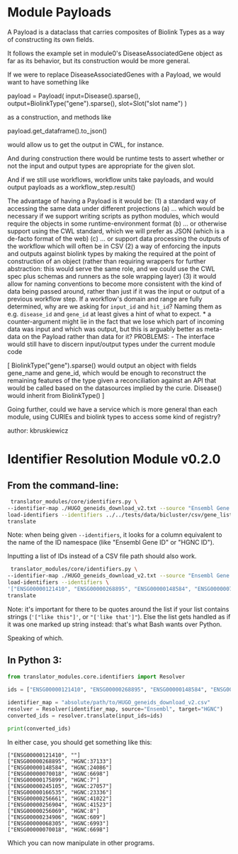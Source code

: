 # Module Payloads

A Payload is a dataclass that carries composites of Biolink Types as a way of constructing its own fields.

It follows the example set in module0's DiseaseAssociatedGene object as far as its behavior, but its construction
would be more general.

If we were to replace DiseaseAssociatedGenes with a Payload, we would want to have something like

payload = Payload(
    input=Disease().sparse(),
    output=BiolinkType("gene").sparse(),
    slot=Slot("slot name")
)

as a construction, and methods like

payload.get_dataframe().to_json()

would allow us to get the output in CWL, for instance.

And during construction there would be runtime tests to assert whether or not the input and output types
are appropriate for the given slot.

And if we still use workflows, workflow units take payloads, and would output payloads as a workflow_step.result()

The advantage of having a Payload is it would be:
(1) a standard way of accessing the same data under different projections
    (a) ... which would be necessary if we support writing scripts as python modules, which would
            require the objects in some runtime-environment format
    (b) ... or otherwise support using the CWL standard, which we will prefer as JSON (which is a
            de-facto format of the web)
    (c) ... or support data processing the outputs of the workflow which will often be in CSV
(2) a way of enforcing the inputs and outputs against biolink types by making the required at the point
    of construction of an object (rather than requiring wrappers for further abstraction: this would serve the same
    role, and we could use the CWL spec plus schemas and runners as the sole wrapping layer)
(3) it would allow for naming conventions to become more consistent with the kind of data being passed around, rather
    than just if it was the input or output of a previous workflow step. If a workflow's domain and range are fully
    determined, why are we asking for `input_id` and `hit_id`? Naming them as e.g. `disease_id` and `gene_id` at least
    gives a hint of what to expect.
    * a counter-argument might lie in the fact that we lose which part of incoming data was input and which was output,
    but this is arguably better as meta-data on the Payload rather than data for it?
    PROBLEMS:
    - The interface would still have to discern input/output types under the current module code

[ BiolinkType("gene").sparse() would output an object with fields gene_name and gene_id, which would
    be enough to reconstruct the remaining features of the type given a reconciliation against an API
    that would be called based on the datasources implied by the curie. Disease() would inherit from BiolinkType()
]

Going further, could we have a service which is more general than each module, using CURIEs and biolink types
to access some kind of registry?

author: kbruskiewicz

# Identifier Resolution Module v0.2.0

## From the command-line:
```bash
 translator_modules/core/identifiers.py \
--identifier-map ./HUGO_geneids_download_v2.txt --source "Ensembl Gene ID" --target "HGNC ID" \
load-identifiers --identifiers ../../tests/data/bicluster/csv/gene_list.csv \
translate
```

Note: when being given `--identifiers`, it looks for a column equivalent to the name of the ID namespace 
(like "Ensembl Gene ID" or "HGNC ID").

Inputting a list of IDs instead of a CSV file path should also work.

```bash
 translator_modules/core/identifiers.py \
--identifier-map ./HUGO_geneids_download_v2.txt --source "Ensembl Gene ID" --target "HGNC ID" \
load-identifiers --identifiers \
'["ENSG00000121410", "ENSG00000268895", "ENSG00000148584", "ENSG00000070018", "ENSG00000175899", "ENSG00000245105"]'  \
translate
```

Note: it's important for there to be quotes around the list if your list contains strings (`'["like this"]'`, or `"['like that']"`). Else the list gets handled as if it was one marked up string instead: that's what Bash wants over Python.

Speaking of which. 

## In Python 3:

```python
from translator_modules.core.identifiers import Resolver

ids = ["ENSG00000121410", "ENSG00000268895", "ENSG00000148584", "ENSG00000070018", "ENSG00000175899", "ENSG00000245105"]
    
identifier_map = "absolute/path/to/HUGO_geneids_download_v2.csv"
resolver = Resolver(identifier_map, source="Ensembl", target="HGNC")
converted_ids = resolver.translate(input_ids=ids)

print(converted_ids)
```

In either case, you should get something like this:

```
["ENSG00000121410", ""]
["ENSG00000268895", "HGNC:37133"]
["ENSG00000148584", "HGNC:24086"]
["ENSG00000070018", "HGNC:6698"]
["ENSG00000175899", "HGNC:7"]
["ENSG00000245105", "HGNC:27057"]
["ENSG00000166535", "HGNC:23336"]
["ENSG00000256661", "HGNC:41022"]
["ENSG00000256904", "HGNC:41523"]
["ENSG00000256069", "HGNC:8"]
["ENSG00000234906", "HGNC:609"]
["ENSG00000068305", "HGNC:6993"]
["ENSG00000070018", "HGNC:6698"]
```

Which you can now manipulate in other programs.
